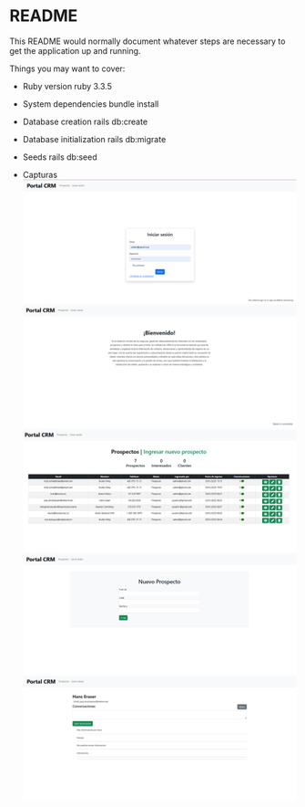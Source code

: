 # README

This README would normally document whatever steps are necessary to get the
application up and running.

Things you may want to cover:

* Ruby version
  ruby 3.3.5

* System dependencies
  bundle install

* Database creation
  rails db:create

* Database initialization
  rails db:migrate

* Seeds
  rails db:seed

* Capturas
  ![captura](public/img1.png)
  ![captura](public/img2.png)
  ![captura](public/img3.png)
  ![captura](public/img4.png)
  ![captura](public/img5.png)

